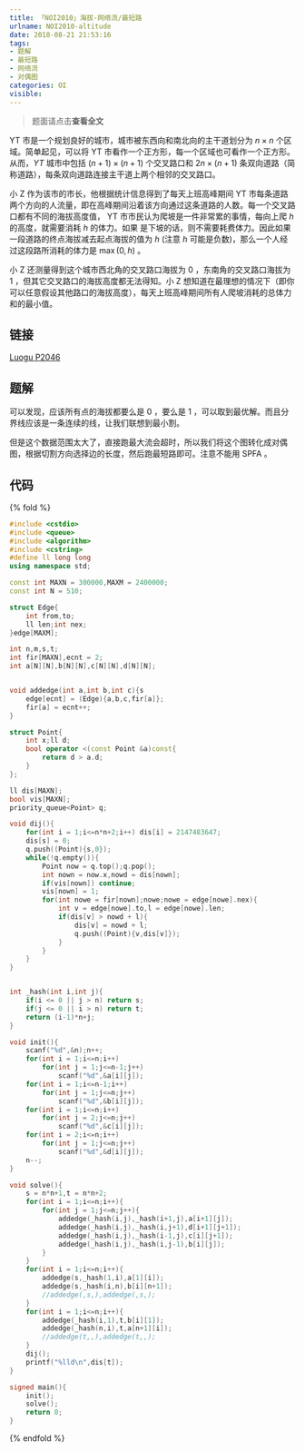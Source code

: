 ```yaml
---
title: 「NOI2010」海拔-网络流/最短路
urlname: NOI2010-altitude
date: 2018-08-21 21:53:16
tags:
- 题解
- 最短路
- 网络流
- 对偶图
categories: OI
visible:
---
```


> 题面请点击**查看全文**

<!-- more -->

$\text{YT}$ 市是一个规划良好的城市，城市被东西向和南北向的主干道划分为 $n\times n$ 个区域。简单起见，可以将 $\text{YT}$ 市看作一个正方形，每一个区域也可看作一个正方形。从而，$YT$ 城市中包括 $(n+1) \times (n+1)$ 个交叉路口和 $2n \times (n+1)$ 条双向道路（简称道路），每条双向道路连接主干道上两个相邻的交叉路口。

小 $\text{Z}$ 作为该市的市长，他根据统计信息得到了每天上班高峰期间 $\text{YT}$ 市每条道路两个方向的人流量，即在高峰期间沿着该方向通过这条道路的人数。每一个交叉路口都有不同的海拔高度值， $\text{YT}$ 市市民认为爬坡是一件非常累的事情，每向上爬 $h$ 的高度，就需要消耗 $h$ 的体力。如果 是下坡的话，则不需要耗费体力。因此如果一段道路的终点海拔减去起点海拔的值为 $h$ (注意 $h$ 可能是负数)，那么一个人经过这段路所消耗的体力是 $\max(0, h)$ 。

小 $\text{Z}$ 还测量得到这个城市西北角的交叉路口海拔为 $0$ ，东南角的交叉路口海拔为 $1$ ，但其它交叉路口的海拔高度都无法得知。小 $\text{Z}$ 想知道在最理想的情况下（即你可以任意假设其他路口的海拔高度），每天上班高峰期间所有人爬坡消耗的总体力和的最小值。

<!-- more -->

## 链接

[Luogu P2046](https://www.luogu.org/problemnew/show/P2046)

## 题解

可以发现，应该所有点的海拔都要么是 $0$ ，要么是 $1$ ，可以取到最优解。而且分界线应该是一条连续的线，让我们联想到最小割。

但是这个数据范围太大了，直接跑最大流会超时，所以我们将这个图转化成对偶图，根据切割方向选择边的长度，然后跑最短路即可。注意不能用 $\text{SPFA}$ 。

## 代码

{% fold %}
```cpp
#include <cstdio>
#include <queue>
#include <algorithm>
#include <cstring>
#define ll long long
using namespace std;

const int MAXN = 300000,MAXM = 2400000;
const int N = 510;

struct Edge{
    int from,to;
    ll len;int nex;
}edge[MAXM];

int n,m,s,t;
int fir[MAXN],ecnt = 2;
int a[N][N],b[N][N],c[N][N],d[N][N];


void addedge(int a,int b,int c){s
    edge[ecnt] = (Edge){a,b,c,fir[a]};
    fir[a] = ecnt++;
}

struct Point{
    int x;ll d;
    bool operator <(const Point &a)const{
        return d > a.d;
    }
};

ll dis[MAXN];
bool vis[MAXN];
priority_queue<Point> q;

void dij(){
    for(int i = 1;i<=n*n+2;i++) dis[i] = 2147483647;
    dis[s] = 0;
    q.push((Point){s,0});
    while(!q.empty()){
        Point now = q.top();q.pop();
        int nown = now.x,nowd = dis[nown];
        if(vis[nown]) continue;
        vis[nown] = 1;
        for(int nowe = fir[nown];nowe;nowe = edge[nowe].nex){
            int v = edge[nowe].to,l = edge[nowe].len;
            if(dis[v] > nowd + l){
                dis[v] = nowd + l;
                q.push((Point){v,dis[v]});
            }
        }
    }
}


int _hash(int i,int j){
    if(i <= 0 || j > n) return s;
    if(j <= 0 || i > n) return t;
    return (i-1)*n+j;
}

void init(){
    scanf("%d",&n);n++;
    for(int i = 1;i<=n;i++)
        for(int j = 1;j<=n-1;j++)
            scanf("%d",&a[i][j]);
    for(int i = 1;i<=n-1;i++)
        for(int j = 1;j<=n;j++)
            scanf("%d",&b[i][j]);
    for(int i = 1;i<=n;i++)
        for(int j = 2;j<=n;j++)
            scanf("%d",&c[i][j]);
    for(int i = 2;i<=n;i++)
        for(int j = 1;j<=n;j++)
            scanf("%d",&d[i][j]);
    n--;
}

void solve(){
    s = n*n+1,t = n*n+2;
    for(int i = 1;i<=n;i++){
        for(int j = 1;j<=n;j++){
 			addedge(_hash(i,j),_hash(i+1,j),a[i+1][j]);
 			addedge(_hash(i,j),_hash(i,j+1),d[i+1][j+1]);
 			addedge(_hash(i,j),_hash(i-1,j),c[i][j+1]);
 			addedge(_hash(i,j),_hash(i,j-1),b[i][j]);
        }
    }
    for(int i = 1;i<=n;i++){
        addedge(s,_hash(1,i),a[1][i]);
        addedge(s,_hash(i,n),b[i][n+1]);
        //addedge(,s,),addedge(,s,);
    }
    for(int i = 1;i<=n;i++){
        addedge(_hash(i,1),t,b[i][1]);
        addedge(_hash(n,i),t,a[n+1][i]);
        //addedge(t,,),addedge(t,,);
    }
    dij();
    printf("%lld\n",dis[t]);
}

signed main(){
    init();
    solve();
    return 0;
}
```
{% endfold %}